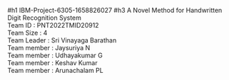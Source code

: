 #h1 IBM-Project-6305-1658826027
#h3 A Novel Method for Handwritten Digit Recognition System<br>
Team ID : PNT2022TMID20912<br>
Team Size : 4<br>
Team Leader : Sri Vinayaga Barathan<br>
Team member : Jaysuriya N<br>
Team member : Udhayakumar G<br>
Team member : Keshav Kumar<br>
Team member : Arunachalam PL<br>

